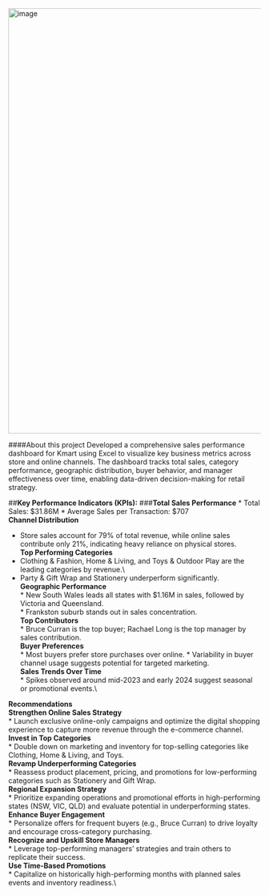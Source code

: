 <img width="1864" height="850" alt="image" src="https://github.com/user-attachments/assets/9ec2eae1-71e9-49f3-8789-db116f773e6b" />



####About this project
Developed a comprehensive sales performance dashboard for Kmart using Excel to visualize key business metrics across store and online channels. The dashboard tracks total sales, category performance, geographic distribution, buyer behavior, and manager effectiveness 
over time, enabling data-driven decision-making for retail strategy.

##**Key Performance Indicators (KPIs):**
###**Total Sales Performance**
    * Total Sales: $31.86M
    * Average Sales per Transaction: $707\
**Channel Distribution**
   * Store sales account for 79% of total revenue, while online sales contribute only 21%, indicating heavy reliance on physical stores.\
**Top Performing Categories**
   * Clothing & Fashion, Home & Living, and Toys & Outdoor Play are the leading categories by revenue.\
   * Party & Gift Wrap and Stationery underperform significantly.\
**Geographic Performance**\
    * New South Wales leads all states with $1.16M in sales, followed by Victoria and Queensland.\
    * Frankston suburb stands out in sales concentration.\
  **Top Contributors**\
    * Bruce Curran is the top buyer; Rachael Long is the top manager by sales contribution.\
  **Buyer Preferences**\
    * Most buyers prefer store purchases over online.
    * Variability in buyer channel usage suggests potential for targeted marketing.\
  **Sales Trends Over Time**\
    * Spikes observed around mid-2023 and early 2024 suggest seasonal or promotional events.\

**Recommendations**\
**Strengthen Online Sales Strategy**\
    * Launch exclusive online-only campaigns and optimize the digital shopping experience to capture more revenue through the e-commerce channel.\
**Invest in Top Categories**\
    * Double down on marketing and inventory for top-selling categories like Clothing, Home & Living, and Toys.\
**Revamp Underperforming Categories**\
    * Reassess product placement, pricing, and promotions for low-performing categories such as Stationery and Gift Wrap.\
**Regional Expansion Strategy**\
    * Prioritize expanding operations and promotional efforts in high-performing states (NSW, VIC, QLD) and evaluate potential in underperforming states.\
**Enhance Buyer Engagement**\
    * Personalize offers for frequent buyers (e.g., Bruce Curran) to drive loyalty and encourage cross-category purchasing.\
**Recognize and Upskill Store Managers**\
    * Leverage top-performing managers’ strategies and train others to replicate their success.\
**Use Time-Based Promotions**\
    * Capitalize on historically high-performing months with planned sales events and inventory readiness.\
